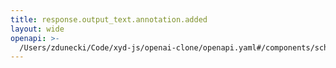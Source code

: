 ```yaml
---
title: response.output_text.annotation.added
layout: wide
openapi: >-
  /Users/zdunecki/Code/xyd-js/openai-clone/openapi.yaml#/components/schemas/ResponseTextAnnotationDeltaEvent
---
```


